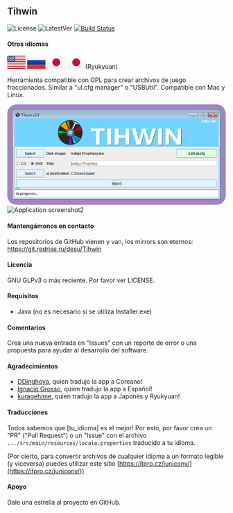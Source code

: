 ## Tihwin
![License](https://img.shields.io/badge/License-GPLv3-blue.svg) ![LatestVer](https://img.shields.io/github/release/developersu/Tihwin.svg) [![Build Status](https://ci.redrise.ru/api/badges/desu/Tihwin/status.svg)](https://ci.redrise.ru/desu/Tihwin)

#### Otros idiomas
[![Inglés](flag/us-flag.svg)](README.md) 
[![Ruso](flag/ru-flag.svg)](README_RU.md) 
[![Japonés](flag/jp-flag.svg)](README_JP.md) 
[![Ryukyuan](flag/jp-flag.svg)](README_RYU.md)(Ryukyuan) 

Herramienta compatible con OPL para crear archivos de juego fraccionados. Similar a "ul.cfg manager" o "USBUtil". Compatible con Mac y Linux.

![Application screenshot1](screenshots/1.png)
![Application screenshot2](screenshots/2.png)

#### Mantengámonos en contacto

Los repositorios de GitHub vienen y van, los mirrors son eternos:  https://git.redrise.ru/desu/Tihwin

#### Licencia

GNU GLPv3 o más reciente. Por favor ver LICENSE.

#### Requisitos

* Java (no es necesario si se utiliza Installer.exe)

#### Comentarios

Crea una nueva entrada en "Issues" con un reporte de error o una propuesta para ayudar al desarrollo del software.

#### Agradecimientos

* [DDinghoya](https://github.com/DDinghoya), quien tradujo la app a Coreano!
* [Ignacio Grosso](https://github.com/blckbearx), quien tradujo la app a Español!
* [kuragehime](https://github.com/kuragehimekurara1), quien tradujo la app a Japonés y Ryukyuan!

#### Traducciones

Todos sabemos que [tu_idioma] es el mejor! Por esto, por favor crea un "PR" ("Pull Request") o un "Issue" con el archivo `.../src/main/resources/locale.properties` traducido a tu idioma.

(Por cierto, para convertir archivos de cualquier idioma a un formato legible (y viceversa) puedes utilizar este sitio [https://itpro.cz/juniconv/](https://itpro.cz/juniconv/))

#### Apoyo

Dale una estrella al proyecto en GitHub.
